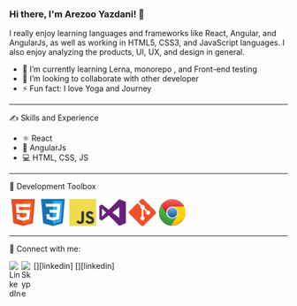 ### Hi there, I'm Arezoo Yazdani! 👋 

I really enjoy learning languages and frameworks like React, Angular, and AngularJs, as well as working in HTML5, CSS3, and JavaScript languages. I also enjoy analyzing the products, UI, UX, and design in general.


- 🌱 I’m currently learning Lerna, monorepo , and Front-end testing 
- 👯 I’m looking to collaborate with other developer
- ⚡ Fun fact: I love Yoga and Journey

---

✍ Skills and Experience

* ⚛ React
* 📱 AngularJs
* 💻 HTML, CSS, JS


---

🧰 Development Toolbox 

<img src="https://github.com/devicons/devicon/blob/master/icons/html5/html5-original.svg" alt="html5 incn" width="50" height="50" /> <img src="https://github.com/devicons/devicon/blob/master/icons/css3/css3-original.svg" alt="CSS3 logo icon" width="50" height="50" /> <img src="https://github.com/devicons/devicon/blob/master/icons/javascript/javascript-original.svg" alt="javascript logo icon" width="50" height="50" /> <img src="https://github.com/devicons/devicon/blob/master/icons/visualstudio/visualstudio-plain.svg" alt="visual studio code logo" width="50" height="50" /> <img src="https://github.com/devicons/devicon/blob/master/icons/git/git-original.svg" alt="git logo" width="50" height="50" /> <img src="https://github.com/devicons/devicon/blob/master/icons/chrome/chrome-original.svg" width="50" height="50" alt="google chrome logo icon"/>  

---
💬 Connect with me:

[<img align="left" alt="LinkedIn" width="22px" src="https://cdn.jsdelivr.net/npm/simple-icons@v3/icons/linkedin.svg" />][linkedin]
[<img align="left" alt="Skype" width="22px" src="https://cdn.jsdelivr.net/npm/simple-icons@v3/icons/skype.svg" />][linkedin]

<br />
